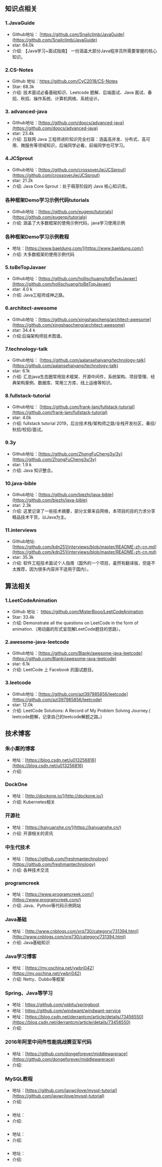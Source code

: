 ## 知识点相关

### 1.JavaGuide
- Github地址： [https://github.com/Snailclimb/JavaGuide](https://github.com/Snailclimb/JavaGuide)
- star: 64.0k
- 介绍: 【Java学习+面试指南】 一份涵盖大部分Java程序员所需要掌握的核心知识。

### 2.CS-Notes
- Github 地址：<https://github.com/CyC2018/CS-Notes>
- Star:  68.3k 
- 介绍: 技术面试必备基础知识、Leetcode 题解、后端面试、Java 面试、春招、秋招、操作系统、计算机网络、系统设计。

### 3. advanced-java
- Github地址：[https://github.com/doocs/advanced-java](https://github.com/doocs/advanced-java)
- star: 23.4k
- 介绍: 互联网 Java 工程师进阶知识完全扫盲：涵盖高并发、分布式、高可用、微服务等领域知识，后端同学必看，前端同学也可学习。

### 4.JCSprout
- Github地址：[https://github.com/crossoverJie/JCSprout](https://github.com/crossoverJie/JCSprout)
- star: 21.2k
- 介绍: Java Core Sprout：处于萌芽阶段的 Java 核心知识库。

### 各种框架Demo学习示例代码tutorials
- Github地址：[https://github.com/eugenp/tutorials](https://github.com/eugenp/tutorials)
- 介绍: 涵盖了大多数框架的使用示例代码，java学习使用示例

### 各种框架Demo学习示例教程
- 地址：[https://www.baeldung.com/](https://www.baeldung.com/)
- 介绍: 大多数框架的使用示例代码

### 5.toBeTopJavaer
- Github地址：[https://github.com/hollischuang/toBeTopJavaer](https://github.com/hollischuang/toBeTopJavaer)
- star: 4.0 k
- 介绍: Java工程师成神之路。

### 6.architect-awesome
- Github地址：[https://github.com/xingshaocheng/architect-awesome](https://github.com/xingshaocheng/architect-awesome)
- star: 34.4 k
- 介绍:后端架构师技术图谱。

### 7.technology-talk
- Github地址： [https://github.com/aalansehaiyang/technology-talk](https://github.com/aalansehaiyang/technology-talk)
- star: 6.1k
- 介绍: 汇总java生态圈常用技术框架、开源中间件，系统架构、项目管理、经典架构案例、数据库、常用三方库、线上运维等知识。

### 8.fullstack-tutorial
- Github地址： [https://github.com/frank-lam/fullstack-tutorial](https://github.com/frank-lam/fullstack-tutorial)
- star: 4.0k
- 介绍: fullstack tutorial 2019，后台技术栈/架构师之路/全栈开发社区，春招/秋招/校招/面试。

### 9.3y
- Github地址：[https://github.com/ZhongFuCheng3y/3y](https://github.com/ZhongFuCheng3y/3y)
- star: 1.9 k
- 介绍: Java 知识整合。

### 10.java-bible
- Github地址：[https://github.com/biezhi/java-bible](https://github.com/biezhi/java-bible)
- star: 2.3k
- 介绍:  这里记录了一些技术摘要，部分文章来自网络，本项目的目的力求分享精品技术干货，以Java为主。

### 11.interviews
- Github地址:  [https://github.com/kdn251/interviews/blob/master/README-zh-cn.md](https://github.com/kdn251/interviews/blob/master/README-zh-cn.md)
- star: 35.3k
- 介绍: 软件工程技术面试个人指南（国外的一个项目，虽然有翻译版，但是不太推荐，因为很多内容并不适用于国内）。



## 算法相关

### 1.LeetCodeAnimation
- Github 地址： <https://github.com/MisterBooo/LeetCodeAnimation>
- Star:  33.4k
- 介绍: Demonstrate all the questions on LeetCode in the form of animation.（用动画的形式呈现解LeetCode题目的思路）。

### 2.awesome-java-leetcode
- Github地址：[https://github.com/Blankj/awesome-java-leetcode](https://github.com/Blankj/awesome-java-leetcode)
- star: 6.1k
- 介绍:  LeetCode 上 Facebook 的面试题目。

### 3.leetcode
- Github地址：[https://github.com/azl397985856/leetcode](https://github.com/azl397985856/leetcode)
- star: 12.0k
- 介绍:  LeetCode Solutions: A Record of My Problem Solving Journey.( leetcode题解，记录自己的leetcode解题之路。)




## 技术博客

### 朱小厮的博客
- 地址：[https://blog.csdn.net/u013256816](https://blog.csdn.net/u013256816)
- 介绍: 

### DockOne
- 地址：[http://dockone.io/](http://dockone.io/)
- 介绍: Kubernetes相关

### 开源社
- 地址：[https://kaiyuanshe.cn/](https://kaiyuanshe.cn/)
- 介绍: 开源相关的资讯

### 中生代技术
- 地址：[https://github.com/freshmantechnology](https://github.com/freshmantechnology)
- 介绍: 各种技术交流

### programcreek
- 地址：[https://www.programcreek.com/](https://www.programcreek.com/)
- 介绍: Java、Python等代码示例网站

### Java基础
- 地址：[http://www.cnblogs.com/xrq730/category/731394.html](http://www.cnblogs.com/xrq730/category/731394.html)
- 介绍: Java基础知识

### Java学习博客
- 地址：[https://my.oschina.net/ywbrj042](https://my.oschina.net/ywbrj042)
- 介绍: Netty、Dubbo等框架

### Spring、Java等学习
- 地址：[https://github.com/yqbjtu/springboot ](https://github.com/yqbjtu/springboot )
- 地址：[https://github.com/windwant/windwant-service ](https://github.com/windwant/windwant-service )
- 地址：[https://blog.csdn.net/derrantcm/article/details/73456550](https://blog.csdn.net/derrantcm/article/details/73456550)
- 介绍: 

### 2016年阿里中间件性能挑战赛亚军代码
- 地址：[https://github.com/dongeforever/middlewarerace](https://github.com/dongeforever/middlewarerace)
- 介绍: 

### MySQL教程
- 地址：[https://github.com/jaywcjlove/mysql-tutorial](https://github.com/jaywcjlove/mysql-tutorial)
- 介绍: 

### 
- 地址：[]()
- 介绍: 

### 
- 地址：[]()
- 介绍: 

### 
- 地址：[]()
- 介绍: 

